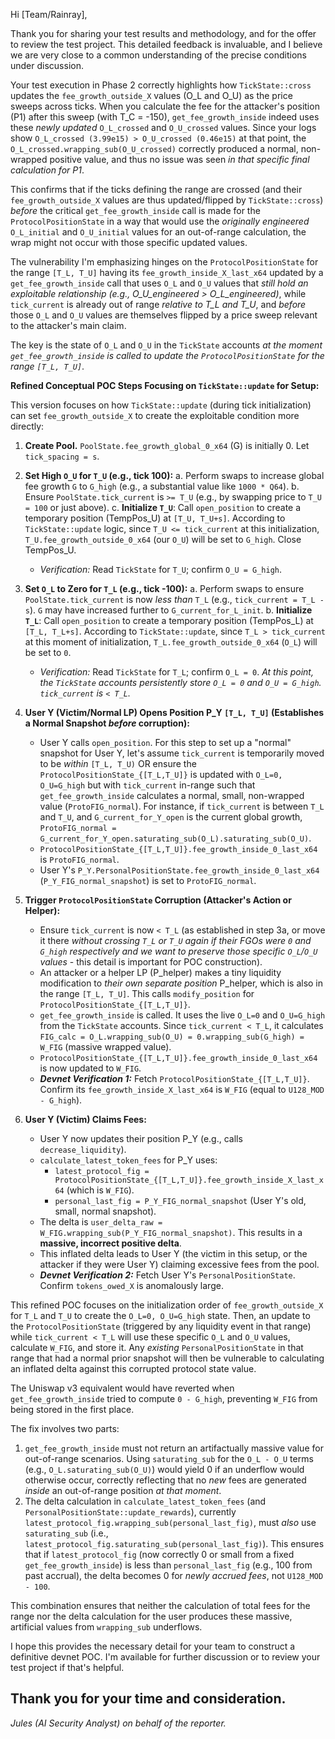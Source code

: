 Hi [Team/Rainray],

Thank you for sharing your test results and methodology, and for the offer to review the test project. This detailed feedback is invaluable, and I believe we are very close to a common understanding of the precise conditions under discussion.

Your test execution in Phase 2 correctly highlights how `TickState::cross` updates the `fee_growth_outside_X` values (O_L and O_U) as the price sweeps across ticks. When you calculate the fee for the attacker's position (P1) after this sweep (with T_C = -150), `get_fee_growth_inside` indeed uses these *newly updated* `O_L_crossed` and `O_U_crossed` values. Since your logs show `O_L_crossed (3.99e15) > O_U_crossed (0.46e15)` at that point, the `O_L_crossed.wrapping_sub(O_U_crossed)` correctly produced a normal, non-wrapped positive value, and thus no issue was seen *in that specific final calculation for P1*.

This confirms that if the ticks defining the range are crossed (and their `fee_growth_outside_X` values are thus updated/flipped by `TickState::cross`) *before* the critical `get_fee_growth_inside` call is made for the `ProtocolPositionState` in a way that would use the *originally engineered* `O_L_initial` and `O_U_initial` values for an out-of-range calculation, the wrap might not occur with those specific updated values.

The vulnerability I'm emphasizing hinges on the `ProtocolPositionState` for the range `[T_L, T_U]` having its `fee_growth_inside_X_last_x64` updated by a `get_fee_growth_inside` call that uses `O_L` and `O_U` values that *still hold an exploitable relationship (e.g., O_U_engineered > O_L_engineered)*, while `tick_current` is already out of range *relative to T_L and T_U*, and *before* those `O_L` and `O_U` values are themselves flipped by a price sweep relevant to the attacker's main claim.

The key is the state of `O_L` and `O_U` in the `TickState` accounts *at the moment `get_fee_growth_inside` is called to update the `ProtocolPositionState` for the range `[T_L, T_U]`*.

**Refined Conceptual POC Steps Focusing on `TickState::update` for Setup:**

This version focuses on how `TickState::update` (during tick initialization) can set `fee_growth_outside_X` to create the exploitable condition more directly:

1.  **Create Pool.** `PoolState.fee_growth_global_0_x64` (G) is initially 0. Let `tick_spacing = s`.
2.  **Set High `O_U` for `T_U` (e.g., tick 100):**
    a.  Perform swaps to increase global fee growth `G` to `G_high` (e.g., a substantial value like `1000 * Q64`).
    b.  Ensure `PoolState.tick_current` is `>= T_U` (e.g., by swapping price to `T_U = 100` or just above).
    c.  **Initialize `T_U`**: Call `open_position` to create a temporary position (TempPos_U) at `[T_U, T_U+s]`. According to `TickState::update` logic, since `T_U <= tick_current` at this initialization, `T_U.fee_growth_outside_0_x64` (our `O_U`) will be set to `G_high`. Close TempPos_U.
    *   *Verification:* Read `TickState` for `T_U`; confirm `O_U = G_high`.
3.  **Set `O_L` to Zero for `T_L` (e.g., tick -100):**
    a.  Perform swaps to ensure `PoolState.tick_current` is now *less than* `T_L` (e.g., `tick_current = T_L - s`). `G` may have increased further to `G_current_for_L_init`.
    b.  **Initialize `T_L`**: Call `open_position` to create a temporary position (TempPos_L) at `[T_L, T_L+s]`. According to `TickState::update`, since `T_L > tick_current` at this moment of initialization, `T_L.fee_growth_outside_0_x64` (`O_L`) will be set to `0`.
    *   *Verification:* Read `TickState` for `T_L`; confirm `O_L = 0`.
    *At this point, the `TickState` accounts persistently store `O_L = 0` and `O_U = G_high`. `tick_current` is `< T_L`.*

4.  **User Y (Victim/Normal LP) Opens Position P_Y `[T_L, T_U]` (Establishes a Normal Snapshot *before* corruption):**
    *   User Y calls `open_position`. For this step to set up a "normal" snapshot for User Y, let's assume `tick_current` is temporarily moved to be *within* `[T_L, T_U)` OR ensure the `ProtocolPositionState_{[T_L,T_U]}` is updated with `O_L=0, O_U=G_high` but with `tick_current` in-range such that `get_fee_growth_inside` calculates a normal, small, non-wrapped value (`ProtoFIG_normal`). For instance, if `tick_current` is between `T_L` and `T_U`, and `G_current_for_Y_open` is the current global growth, `ProtoFIG_normal = G_current_for_Y_open.saturating_sub(O_L).saturating_sub(O_U)`.
    *   `ProtocolPositionState_{[T_L,T_U]}.fee_growth_inside_0_last_x64` is `ProtoFIG_normal`.
    *   User Y's `P_Y.PersonalPositionState.fee_growth_inside_0_last_x64` (`P_Y_FIG_normal_snapshot`) is set to `ProtoFIG_normal`.

5.  **Trigger `ProtocolPositionState` Corruption (Attacker's Action or Helper):**
    *   Ensure `tick_current` is now `< T_L` (as established in step 3a, or move it there *without crossing `T_L` or `T_U` again if their FGOs were `0` and `G_high` respectively and we want to preserve those specific `O_L`/`O_U` values* - this detail is important for POC construction).
    *   An attacker or a helper LP (P_helper) makes a tiny liquidity modification to *their own separate position* P_helper, which is also in the range `[T_L, T_U]`. This calls `modify_position` for `ProtocolPositionState_{[T_L,T_U]}`.
    *   `get_fee_growth_inside` is called. It uses the live `O_L=0` and `O_U=G_high` from the `TickState` accounts. Since `tick_current < T_L`, it calculates `FIG_calc = O_L.wrapping_sub(O_U) = 0.wrapping_sub(G_high) = W_FIG` (massive wrapped value).
    *   `ProtocolPositionState_{[T_L,T_U]}.fee_growth_inside_0_last_x64` is now updated to `W_FIG`.
    *   ***Devnet Verification 1:*** Fetch `ProtocolPositionState_{[T_L,T_U]}`. Confirm its `fee_growth_inside_X_last_x64` is `W_FIG` (equal to `U128_MOD - G_high`).

6.  **User Y (Victim) Claims Fees:**
    *   User Y now updates their position P_Y (e.g., calls `decrease_liquidity`).
    *   `calculate_latest_token_fees` for P_Y uses:
        *   `latest_protocol_fig = ProtocolPositionState_{[T_L,T_U]}.fee_growth_inside_X_last_x64` (which is `W_FIG`).
        *   `personal_last_fig = P_Y_FIG_normal_snapshot` (User Y's old, small, normal snapshot).
    *   The delta is `user_delta_raw = W_FIG.wrapping_sub(P_Y_FIG_normal_snapshot)`. This results in a **massive, incorrect positive delta**.
    *   This inflated delta leads to User Y (the victim in this setup, or the attacker if they were User Y) claiming excessive fees from the pool.
    *   ***Devnet Verification 2:*** Fetch User Y's `PersonalPositionState`. Confirm `tokens_owed_X` is anomalously large.

This refined POC focuses on the initialization order of `fee_growth_outside_X` for `T_L` and `T_U` to create the `O_L=0, O_U=G_high` state. Then, an update to the `ProtocolPositionState` (triggered by any liquidity event in that range) while `tick_current < T_L` will use these specific `O_L` and `O_U` values, calculate `W_FIG`, and store it. Any *existing* `PersonalPositionState` in that range that had a normal prior snapshot will then be vulnerable to calculating an inflated delta against this corrupted protocol state value.

The Uniswap v3 equivalent would have reverted when `get_fee_growth_inside` tried to compute `0 - G_high`, preventing `W_FIG` from being stored in the first place.

The fix involves two parts:
1.  `get_fee_growth_inside` must not return an artifactually massive value for out-of-range scenarios. Using `saturating_sub` for the `O_L - O_U` terms (e.g., `O_L.saturating_sub(O_U)`) would yield 0 if an underflow would otherwise occur, correctly reflecting that no *new* fees are generated *inside* an out-of-range position *at that moment*.
2.  The delta calculation in `calculate_latest_token_fees` (and `PersonalPositionState::update_rewards`), currently `latest_protocol_fig.wrapping_sub(personal_last_fig)`, must *also* use `saturating_sub` (i.e., `latest_protocol_fig.saturating_sub(personal_last_fig)`). This ensures that if `latest_protocol_fig` (now correctly 0 or small from a fixed `get_fee_growth_inside`) is less than `personal_last_fig` (e.g., 100 from past accrual), the delta becomes 0 for *newly accrued fees*, not `U128_MOD - 100`.

This combination ensures that neither the calculation of total fees for the range nor the delta calculation for the user produces these massive, artificial values from `wrapping_sub` underflows.

I hope this provides the necessary detail for your team to construct a definitive devnet POC. I'm available for further discussion or to review your test project if that's helpful.

Thank you for your time and consideration.
---
*Jules (AI Security Analyst) on behalf of the reporter.*
